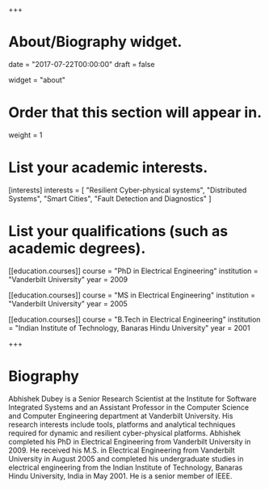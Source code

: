 +++
# About/Biography widget.

date = "2017-07-22T00:00:00"
draft = false

widget = "about"

# Order that this section will appear in.
weight = 1

# List your academic interests.
[interests]
  interests = [
    "Resilient Cyber-physical systems",
    "Distributed Systems",
    "Smart Cities",
	"Fault Detection and Diagnostics"
  ]

# List your qualifications (such as academic degrees).
[[education.courses]]
  course = "PhD in Electrical Engineering"
  institution = "Vanderbilt University"
  year = 2009

[[education.courses]]
  course = "MS in Electrical Engineering"
  institution = "Vanderbilt University"
  year = 2005

[[education.courses]]
  course = "B.Tech in Electrical Engineering"
  institution = "Indian Institute of Technology, Banaras Hindu University"
  year = 2001
 
+++

# Biography

Abhishek Dubey is a Senior Research Scientist at the Institute for Software Integrated Systems and an Assistant Professor in the Computer Science and Computer Engineering department at Vanderbilt University. His research interests include tools, platforms and analytical techniques required for dynamic and resilient cyber-physical platforms. Abhishek completed his PhD in Electrical Engineering from Vanderbilt University in 2009. He received his M.S. in Electrical Engineering from Vanderbilt University in August 2005 and completed his undergraduate studies in electrical engineering from the Indian Institute of Technology, Banaras Hindu University, India in May 2001. He is a senior member of IEEE. 